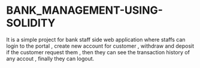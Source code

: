 # BANK_MANAGEMENT-USING-SOLIDITY
It is a simple project for bank staff side web application where staffs can login to the portal , create new account for customer , withdraw and deposit if the customer request them  , then they can see the transaction history of any accout , finally they can logout. 
